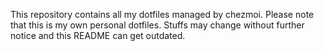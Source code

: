 This repository contains all my dotfiles managed by chezmoi. Please note that this is my own personal dotfiles. Stuffs may change without further notice and this README can get outdated.
